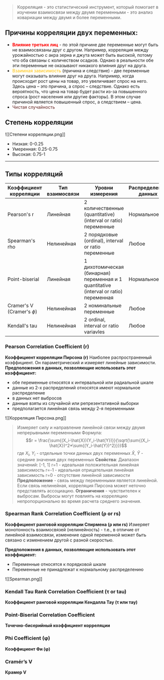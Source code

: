 > Корреляция - это статистический инструмент, который помогает в изучении взаимосвязи между двумя переменными
> 			- это анализ ковариации между двумя и более переменными.

## Причины корреляции двух переменных:
- **<font color="#ff0000">Влияние третьих лиц</font>** -  по этой причине две переменные могут быть не взаимосвязаны друг с другом. Например, корреляция между урожайностью с акра зерна и джута может быть высокой, потому что оба связаны с количеством осадков. Однако в реальности обе эти переменные не оказывают никакого влияния друг на друга.
- <font color="#ffc000">Взаимная зависимость</font> (причина и следствие) - две переменные могут оказывать влияние друг на друга. Например, когда происходит рост цены на товар, это увеличивает спрос на него. Здесь цена – это причина, а спрос – следствие. Однако есть вероятность, что цена на товар будет расти из-за повышенного спроса (рост населения или другие факторы). В этом случае причиной является повышенный спрос, а следствием – цена.
- <font color="#632423">Чистая случайность</font> 

## Степень корреляции 
![[Степени корреляции.png]]
- Низкая: 0-0.25
- Умеренная: 0.25-0.75
- Высокая: 0.75-1


---
## Типы корреляций

| Коэффициент <br>корреляции      | Тип взаимосвязи | Уровни измерения                                                                       | Распределение данных |
| ------------------------------- | --------------- | -------------------------------------------------------------------------------------- | -------------------- |
| Pearson's r                     | Линейная        | 2 количественные (quantitative) (interval or ratio) переменные                         | Нормальное           |
| Spearman's rho                  | Нелинейная      | 2 порядковые (ordinal), interval or ratio переменные                                   | Любое                |
| Point-biserial                  | Линейная        | 1 дихотомическая (бинарная) переменная и 1 quantitative (interval or ratio) переменная | Нормальное           |
| Cramer's V<br>(Cramer's $\phi$) | Нелинейная      | 2 номинальные переменные                                                               | Любое                |
| Kendall's tau                   | Нелинейная      | 2 ordinal, interval or ratio variavles                                                 | Любое                |


### Pearson Correlation Coefficient (r)  
**Коэффициент корреляции Пирсона (r)**
	Наиболее распространенный коэффициент. 
	Он параметрический и измеряет линейные зависимости.
**Предположения в данных, позволяющие использовать этот коэффициент:**
- обе переменные относятся к интервальной или радиальной шкале
- данные из 2-х распределений относятся имеют нормальное распределение
- в данных нет выбросов
- данные взяты из случайной или репрезентативной выборки
- предполагается линейная связь между 2-я переменными

![[Корреляция Пирсона.png]]
> Измеряет силу и направление линейной связи между двумя непрерывными переменными
> Формула: $$r = \frac{\sum{(X_i-\hat{X})(Y_i-\hat{Y})}}{\sqrt{\sum{(X_i-\hat{X})^2*\sum{(Y_i-\hat{Y})^2}}}}$$
> где $X_i$, $Y_i$ - отдельные точки данных двух переменных
> $\hat{X}$, $\hat{Y}$ - средние значения двух переменных
> **Свойства**:
> Диапазон значений: [-1, 1]
> r=1 - идеальная положительная линейная зависимость
> r=-1 - идеальная отрицательная линейная зависимость
> r=0 - отсутствие линейной зависимости
> **Предположение** - связь между переменными является линейной. Если связь нелинейная, корреляция Пирсона может неточно представлять ассоциацию.
> **Ограничения** - чувствителен к выбросам. Выбросы могут повлиять на корреляцию непропорционально во время расчета среднего значения.

### Spearman Rank Correlation Coefficient (ρ or rs)  
**Коэффициент ранговой корреляции Спирмена (ρ или rs)**
	Измеряет монотонность взаимосвязей (нелинейность) - т.е., в отличие от линейной взаимосвязи,  изменение одной переменной может быть связано с изменением другой с разной скоростью.
	
**Предположения в данных, позволяющие использовать этот коэффициент:**
- Переменные относятся к порядковой шкале
- Переменные не принадлежат к нормальному распределению

![[Spearman.png]]

### Kendall Tau Rank Correlation Coefficient (τ or tau)  
**Коэффициент ранговой корреляции Кендалла Тау (τ или тау)**

### Point-Biserial Correlation Coefficient  
**Точечно-бисерийный коэффициент корреляции**

### Phi Coefficient (φ) 
**Коэффициент Фи (φ)**

### Cramér’s V 
**Крамер V**


